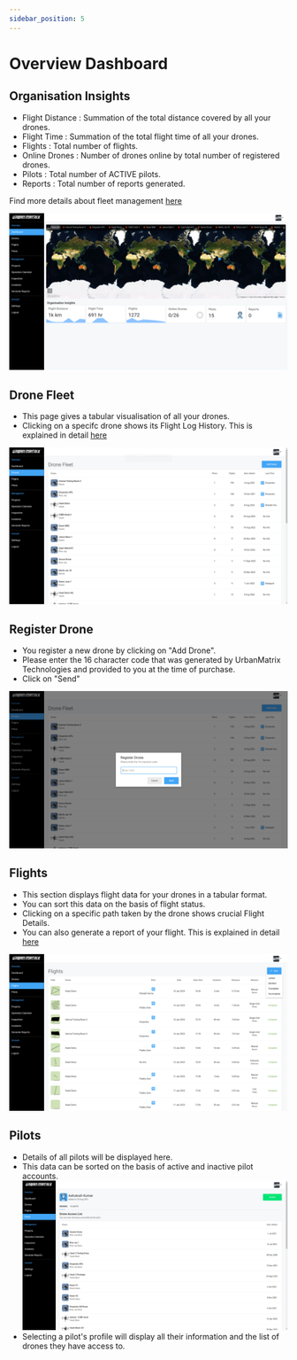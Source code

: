 ```yaml
---
sidebar_position: 5
---
```


# Overview Dashboard

## Organisation Insights

- Flight Distance : Summation of the total distance covered by all your drones.
- Flight Time : Summation of the total flight time of all your drones.
- Flights : Total number of flights.
- Online Drones : Number of drones online by total number of registered drones.
- Pilots : Total number of ACTIVE pilots.
- Reports : Total number of reports generated.

Find more details about fleet management [here](/matrix-console/features/fleet-management.md)  

![Dashboard](img/dashboard.png)

## Drone Fleet

- This page gives a tabular visualisation of all your drones.
- Clicking on a specifc drone shows its Flight Log History. This is explained in detail [here](/matrix-console/features/flight-log-history.md)

![Drones](img/drones.png)

## Register Drone

- You register a new drone by clicking on "Add Drone".
- Please enter the 16 character code that was generated by UrbanMatrix Technologies and provided to you at the time of purchase.
- Click on "Send"

![Drones](img/register-drone.png)

## Flights

- This section displays flight data for your drones in a tabular format.
- You can sort this data on the basis of flight status.
- Clicking on a specific path taken by the drone shows crucial Flight Details.
- You can also generate a report of your flight. This is explained in detail [here](/matrix-console/features/report.md)

![Flights](img/flights.png)

## Pilots

- Details of all pilots will be displayed here.
- This data can be sorted on the basis of active and inactive pilot accounts.
![Pilot Profile](img/pilot-profile.png)
- Selecting a pilot's profile will display all their information and the list of drones they have access to.
